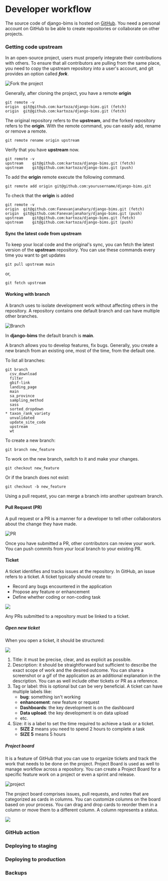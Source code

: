 # Developer workflow

The source code of django-bims is hosted on [GitHub](https://github.com/). You need a personal account on GitHub to be 
able to create repositories or collaborate on other projects.

### Getting code upstream

In an open-source project, users must properly integrate their contributions with others. To ensure 
that all contributors are pulling from the same place, you need to copy the upstream repository into a user's account, 
and git provides an option called _**fork**_.

![Fork the project](img/fork.png)

Generally, after cloning the project, you have a remote **origin**

```
git remote -v
origin	git@github.com:kartoza/django-bims.git (fetch)
origin	git@github.com:kartoza/django-bims.git (fetch)

```

The original repository refers to the **upstream**, and the forked repository refers to the **origin**. With the remote 
command, you can easily add, rename or remove a remote.

```
git remote rename origin upstream
```

Verify that you have **upstream** now.

```
git remote -v
upstream	git@github.com:kartoza/django-bims.git (fetch)
upstream	git@github.com:kartoza/django-bims.git (push)

```

To add the **origin** remote execute the following command.

```
git remote add origin git@github.com:yourusername/django-bims.git
```

To check that the **origin** is added

```
git remote -v
origin	git@github.com:Fanevanjanahary/django-bims.git (fetch)
origin	git@github.com:Fanevanjanahary/django-bims.git (push)
upstream	git@github.com:kartoza/django-bims.git (fetch)
upstream	git@github.com:kartoza/django-bims.git (push)

```

#### Sync the latest code from upstream

To keep your local code and the original's sync, you can fetch the latest version of the **upstream** repository.
You can use these commands every time you want to get updates

```
git pull upstream main
```

or,

```
git fetch upstream
```


#### Working with branch

A branch uses to isolate development work without affecting others in the repository. A repository contains one default 
branch and can have multiple other branches.

![Branch](img/branch.png)

In **django-bims** the default branch is **main**.

A branch allows you to develop features, fix bugs. Generally, you create a new branch from an existing one, most of the 
time, from the default one.

To list all branches:

```
git branch
  csv_download
  filter
  gbif-link
  landing_page
  main
  sa_province
  sampling_method
  sass
  sorted_dropdown
* taxon_rank_variety
  unvalidated
  update_site_code
  upstream
  wt

```

To create a new branch: 

```
git branch new_feature
```

To work on the new branch, switch to it and make your changes.

```
git checkout new_feature
```

Or if the branch does not exist:

```
git checkout -b new_feature
```

Using a pull request, you can merge a branch into another upstream branch.

#### Pull Request (PR)

A pull request or a PR is a manner for a developer to tell other collaborators about the change they have made.

![PR](img/pr.png)

Once you have submitted a PR, other contributors can review your work. You can push commits from your local branch to your 
existing PR.

[//]: # (maintaining separation between instance specific code and stuff that should be upstreamed)

#### Ticket <!--- working to tickets (raise ticket, size ticket, project board, scrum sprint planning etc)-->

A ticket identifies and tracks issues at the repository. In GitHub, an issue refers to a ticket. A ticket typically 
should create to:

* Record any bugs encountered in the application
* Propose any feature or enhancement
* Define whether coding or non-coding task

![](img/tickets.png)

Any PRs submitted to a repository must be linked to a ticket.

##### Open new ticket

When you open a ticket, it should be structured:

![](img/ticket.png)

1. Title: it must be precise, clear, and as explicit as possible.
2. Description: it should be straightforward but sufficient to describe the exact scope of work and the desired outcome.
You can share a screenshot or a gif of the application as an additional explanation in the description. You can as well 
include other tickets or PR as a reference.
3. Tag or label: this is optional but can be very beneficial. A ticket can have multiple labels like:
     * **bug**: something isn't working
     * **enhancement**: new feature or request
     * **Dashboards**: the key development is on the dashboard
     * **Data upload**: the key development is on data upload 
     * etc.
4. Size: it is a label to set the time required to achieve a task or a ticket.
     * **SIZE 2** means you need to spend 2 hours to complete a task
     * **SIZE 5** means 5 hours

##### Project board

It is a feature of GitHub that you can use to organize tickets and track the work that needs to be done on the project. 
Project Board is used as well to manage workflow across a repository. You can create a Project Board for a specific 
feature work on a project or even a sprint and release.

![project](img/project.png)

The project board comprises issues, pull requests, and notes that are categorized as cards in columns. You can customize 
columns on the board based on your process. You can drag and drop cards to reorder them in a column or move them to a 
different column. A column represents a status.

![](img/project_board.png)

[//]: # (### Patch and Pull Request )
<!--- making your patch, submitting a PR -->


[//]: # (maintaining separation between instance specific code and stuff that should be upstreamed)

### GitHub action

### Deploying to staging

### Deploying to production

### Backups <!--- restoring backups , gettinng backups and basic sysadmin workflows-->

